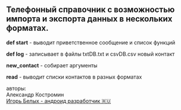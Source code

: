 
 
 ## Телефонный справочник с возможностью импорта и экспорта данных в нескольких форматах.
 
**def start** - выводит приветственное сообщение и список функций

**def log** - записывает в файлы txtDB.txt и csvDB.csv новый контакт

**new_contact** - собирает аргументы

**read** - выводит списки контактов в разных форматах




авторы: <br>
 Александр Костромин <br>
 <a href="https://github.com/mvrlrd" target="_blank">Игорь Белых - андроид разработчик 🇷🇺</a> 


